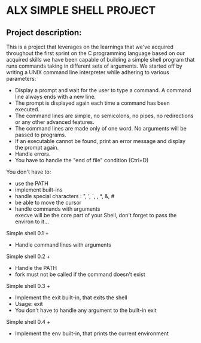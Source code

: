  # ALX SIMPLE SHELL PROJECT  
## Project description:  

This is a project that leverages on the learnings that we've acquired throughout the first sprint on the C programming language based on our acquired skills we have been capable of building a simple shell program that runs commands taking in different sets of arguments. We started off by writing a UNIX command line interpreter while adhering to various parameters:  
* Display a prompt and wait for the user to type a command. A command line always ends with a new line.  
* The prompt is displayed again each time a command has been executed.  
* The command lines are simple, no semicolons, no pipes, no redirections or any other advanced features.  
* The command lines are made only of one word. No arguments will be passed to programs.  
* If an executable cannot be found, print an error message and display the prompt again.  
* Handle errors.  
* You have to handle the "end of file" condition (Ctrl+D)  

You don't have to:  
* use the PATH  
* implement built-ins  
* handle special characters : ", ', `, \, *, &, #  
* be able to move the cursor  
* handle commands with arguments  
execve will be the core part of your Shell, don't forget to pass the environ to it…  

Simple shell 0.1 +  
* Handle command lines with arguments  

Simple shell 0.2 +  
* Handle the PATH  
* fork must not be called if the command doesn't exist  

Simple shell 0.3 +  
* Implement the exit built-in, that exits the shell  
* Usage: exit  
* You don't have to handle any argument to the built-in exit  

Simple shell 0.4 +  
* Implement the env built-in, that prints the current environment 
